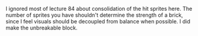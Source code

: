 I ignored most of lecture 84 about consolidation of the hit sprites here. The number of sprites you have shouldn't determine the strength of a brick, since I feel visuals should be decoupled from balance when possible. I did make the unbreakable block.